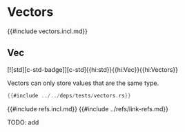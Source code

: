 # Vectors

{{#include vectors.incl.md}}

## Vec

[![std][c-std-badge]][c-std]{{hi:std}}{{hi:Vec}}{{hi:Vectors}}

Vectors can only store values that are the same type.

```rust
{{#include ../../deps/tests/vectors.rs}}
```

{{#include refs.incl.md}}
{{#include ../refs/link-refs.md}}

<div class="hidden">
TODO: add
</div>
